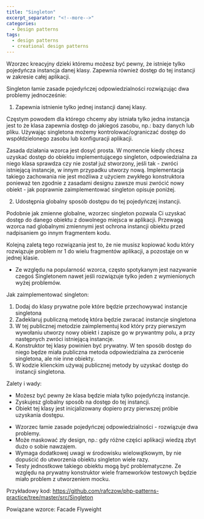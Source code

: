 ```yaml
---
title: "Singleton"
excerpt_separator: "<!--more-->"
categories:
  - Design patterns
tags:
  - design patterns
  - creational design patterns
---
```


Wzorzec kreacyjny dzieki któremu możesz być pewny, że istnieje tylko pojedyńcza instancja danej klasy.
Zapewnia również dostęp do tej instancji w zakresie całej aplikacji.

<!--more-->

Singleton łamie zasade pojedyńczej odpowiedzialności rozwiązując dwa problemy jednocześnie:

  1. Zapewnia istnienie tylko jednej instancji danej klasy.

  Częstym powodem dla którego chcemy aby istniała tylko jedna instancja jest to że klasa zapewnia dostęp do jakiegoś zasobu, np.: bazy danych lub pliku.
  Używając singletona możemy kontrolować/ograniczać dostęp do współdzielonego zasobu lub konfiguracji aplikacji.

  Zasada działania wzorca jest dosyć prosta. W momencie kiedy chcesz uzyskać dostęp do obiektu implementującego singleton, odpowiedzialna za niego klasa sprawdza czy nie został już stworzony, jeśli tak - zwróci istniejącą instancje, w innym przypadku utworzy nową. Implementacja takiego zachowania nie jest możliwa z użyciem zwykłego konstruktora ponieważ ten zgodnie z zasadami designu zawsze musi zwrócić nowy obiekt - jak poprawnie zaimplementować singleton opisuje poniżej.

  2. Udostępnia globalny sposób dostępu do tej pojedyńczej instancji.

  Podobnie jak zmienne globalne, wzorzec singleton pozwala Ci uzyskać dostęp do danego obiektu z dowolnego miejsca w aplikacji. Przewagą wzorca nad globalnymi zmiennymi jest ochrona instancji obiektu przed nadpisaniem go innym fragmentem kodu. 

  Kolejną zaletą tego rozwiązania jest to, że nie musisz kopiować kodu który rozwiązuje problem nr 1 do wielu fragmentów aplikacji, a pozostaje on w jednej klasie.


* Ze względu na popularność wzorca, często spotykanym jest nazywanie czegoś Singletonem nawet jeśli rozwiązuje tylko jeden z wymienionych wyżej problemów. 


Jak zaimplementować singleton:
  1. Dodaj do klasy prywatne pole które będzie przechowywać instancje singletona
  2. Zadeklaruj publiczną metodę która będzie zwracać instancje singletona
  3. W tej publicznej metodzie zaimplementuj kod który przy pierwszym wywołaniu utworzy nowy obiekt i zapisze go w prywantmy polu, a przy następnych zwróci istniejącą instancje.
  4. Konstruktor tej klasy powinien być prywatny. W ten sposób dostęp do niego będze miała publiczna metoda odpowiedzialna za zwrócenie singletona, ale nie inne obiekty.
  5. W kodzie klienckim używaj publicznej metody by uzyskać dostęp do instancji singletona.

Zalety i wady:
  + Możesz być pewny że klasa będzie miała tylko pojedyńczą instancje.
  + Zyskujesz globalny sposób na dostęp do tej instancji.
  + Obiekt tej klasy jest inicjalizowany dopiero przy pierwszej próbie uzyskania dostępu.

  - Wzorzec łamie zasade pojedyńczej odpowiedzialności - rozwiązuje dwa problemy.
  - Może maskować zły design, np.: gdy różne części aplikacji wiedzą zbyt dużo o sobie nawzajem.
  - Wymaga dodatkowej uwagi w środowisku wielowątkowym, by nie dopuścić do utworzenia obiektu singleton wiele razy.
  - Testy jednostkowe takiego obiektu mogą być problematyczne. Ze względu na prywatny konstruktor wiele frameworków testowych będzie miało problem z utworzeniem mocku.


Przykładowy kod: https://github.com/rafczow/php-patterns-practice/tree/master/src/Singleton


Powiązane wzorce:
  Facade
  Flyweight